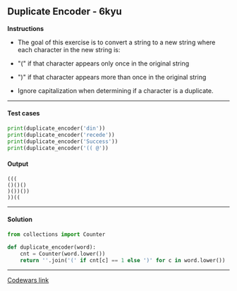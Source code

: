 ## Duplicate Encoder - 6kyu

**Instructions**

- The goal of this exercise is to convert a string to a new string where each character in the new string is:

- "(" if that character appears only once in the original string

- ")" if that character appears more than once in the original string

- Ignore capitalization when determining if a character is a duplicate.

---

#### Test cases

```python
print(duplicate_encoder('din'))
print(duplicate_encoder('recede'))
print(duplicate_encoder('Success'))
print(duplicate_encoder('(( @'))
```

#### Output 

```
(((
()()()
)())())
))((
```

---

#### Solution

```python
from collections import Counter

def duplicate_encoder(word):
    cnt = Counter(word.lower())
    return ''.join('(' if cnt[c] == 1 else ')' for c in word.lower())
```

---

[Codewars link](https://www.codewars.com/kata/54b42f9314d9229fd6000d9c)
